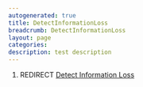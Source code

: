 ```yaml
---
autogenerated: true
title: DetectInformationLoss
breadcrumb: DetectInformationLoss
layout: page
categories: 
description: test description
---
```


1.  REDIRECT [Detect Information Loss](Detect_Information_Loss)
